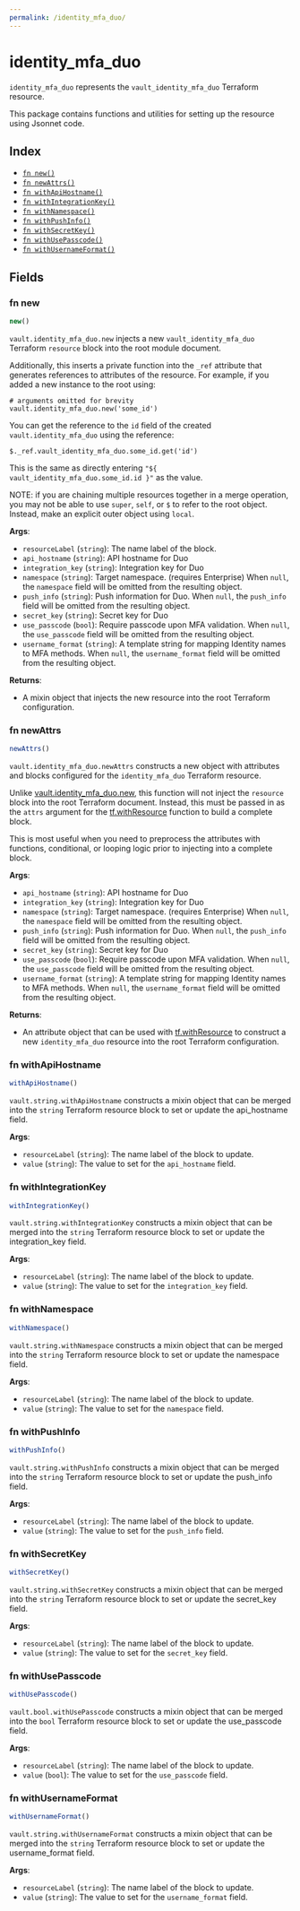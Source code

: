 ```yaml
---
permalink: /identity_mfa_duo/
---
```


# identity_mfa_duo

`identity_mfa_duo` represents the `vault_identity_mfa_duo` Terraform resource.



This package contains functions and utilities for setting up the resource using Jsonnet code.


## Index

* [`fn new()`](#fn-new)
* [`fn newAttrs()`](#fn-newattrs)
* [`fn withApiHostname()`](#fn-withapihostname)
* [`fn withIntegrationKey()`](#fn-withintegrationkey)
* [`fn withNamespace()`](#fn-withnamespace)
* [`fn withPushInfo()`](#fn-withpushinfo)
* [`fn withSecretKey()`](#fn-withsecretkey)
* [`fn withUsePasscode()`](#fn-withusepasscode)
* [`fn withUsernameFormat()`](#fn-withusernameformat)

## Fields

### fn new

```ts
new()
```


`vault.identity_mfa_duo.new` injects a new `vault_identity_mfa_duo` Terraform `resource`
block into the root module document.

Additionally, this inserts a private function into the `_ref` attribute that generates references to attributes of the
resource. For example, if you added a new instance to the root using:

    # arguments omitted for brevity
    vault.identity_mfa_duo.new('some_id')

You can get the reference to the `id` field of the created `vault.identity_mfa_duo` using the reference:

    $._ref.vault_identity_mfa_duo.some_id.get('id')

This is the same as directly entering `"${ vault_identity_mfa_duo.some_id.id }"` as the value.

NOTE: if you are chaining multiple resources together in a merge operation, you may not be able to use `super`, `self`,
or `$` to refer to the root object. Instead, make an explicit outer object using `local`.

**Args**:
  - `resourceLabel` (`string`): The name label of the block.
  - `api_hostname` (`string`): API hostname for Duo
  - `integration_key` (`string`): Integration key for Duo
  - `namespace` (`string`): Target namespace. (requires Enterprise) When `null`, the `namespace` field will be omitted from the resulting object.
  - `push_info` (`string`): Push information for Duo. When `null`, the `push_info` field will be omitted from the resulting object.
  - `secret_key` (`string`): Secret key for Duo
  - `use_passcode` (`bool`): Require passcode upon MFA validation. When `null`, the `use_passcode` field will be omitted from the resulting object.
  - `username_format` (`string`): A template string for mapping Identity names to MFA methods. When `null`, the `username_format` field will be omitted from the resulting object.

**Returns**:
- A mixin object that injects the new resource into the root Terraform configuration.


### fn newAttrs

```ts
newAttrs()
```


`vault.identity_mfa_duo.newAttrs` constructs a new object with attributes and blocks configured for the `identity_mfa_duo`
Terraform resource.

Unlike [vault.identity_mfa_duo.new](#fn-new), this function will not inject the `resource`
block into the root Terraform document. Instead, this must be passed in as the `attrs` argument for the
[tf.withResource](https://github.com/tf-libsonnet/core/tree/main/docs#fn-withresource) function to build a complete block.

This is most useful when you need to preprocess the attributes with functions, conditional, or looping logic prior to
injecting into a complete block.

**Args**:
  - `api_hostname` (`string`): API hostname for Duo
  - `integration_key` (`string`): Integration key for Duo
  - `namespace` (`string`): Target namespace. (requires Enterprise) When `null`, the `namespace` field will be omitted from the resulting object.
  - `push_info` (`string`): Push information for Duo. When `null`, the `push_info` field will be omitted from the resulting object.
  - `secret_key` (`string`): Secret key for Duo
  - `use_passcode` (`bool`): Require passcode upon MFA validation. When `null`, the `use_passcode` field will be omitted from the resulting object.
  - `username_format` (`string`): A template string for mapping Identity names to MFA methods. When `null`, the `username_format` field will be omitted from the resulting object.

**Returns**:
  - An attribute object that can be used with [tf.withResource](https://github.com/tf-libsonnet/core/tree/main/docs#fn-withresource) to construct a new `identity_mfa_duo` resource into the root Terraform configuration.


### fn withApiHostname

```ts
withApiHostname()
```

`vault.string.withApiHostname` constructs a mixin object that can be merged into the `string`
Terraform resource block to set or update the api_hostname field.



**Args**:
  - `resourceLabel` (`string`): The name label of the block to update.
  - `value` (`string`): The value to set for the `api_hostname` field.


### fn withIntegrationKey

```ts
withIntegrationKey()
```

`vault.string.withIntegrationKey` constructs a mixin object that can be merged into the `string`
Terraform resource block to set or update the integration_key field.



**Args**:
  - `resourceLabel` (`string`): The name label of the block to update.
  - `value` (`string`): The value to set for the `integration_key` field.


### fn withNamespace

```ts
withNamespace()
```

`vault.string.withNamespace` constructs a mixin object that can be merged into the `string`
Terraform resource block to set or update the namespace field.



**Args**:
  - `resourceLabel` (`string`): The name label of the block to update.
  - `value` (`string`): The value to set for the `namespace` field.


### fn withPushInfo

```ts
withPushInfo()
```

`vault.string.withPushInfo` constructs a mixin object that can be merged into the `string`
Terraform resource block to set or update the push_info field.



**Args**:
  - `resourceLabel` (`string`): The name label of the block to update.
  - `value` (`string`): The value to set for the `push_info` field.


### fn withSecretKey

```ts
withSecretKey()
```

`vault.string.withSecretKey` constructs a mixin object that can be merged into the `string`
Terraform resource block to set or update the secret_key field.



**Args**:
  - `resourceLabel` (`string`): The name label of the block to update.
  - `value` (`string`): The value to set for the `secret_key` field.


### fn withUsePasscode

```ts
withUsePasscode()
```

`vault.bool.withUsePasscode` constructs a mixin object that can be merged into the `bool`
Terraform resource block to set or update the use_passcode field.



**Args**:
  - `resourceLabel` (`string`): The name label of the block to update.
  - `value` (`bool`): The value to set for the `use_passcode` field.


### fn withUsernameFormat

```ts
withUsernameFormat()
```

`vault.string.withUsernameFormat` constructs a mixin object that can be merged into the `string`
Terraform resource block to set or update the username_format field.



**Args**:
  - `resourceLabel` (`string`): The name label of the block to update.
  - `value` (`string`): The value to set for the `username_format` field.
